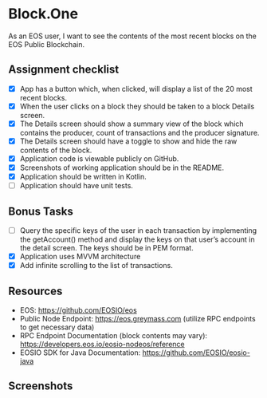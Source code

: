 # Block.One
As an EOS user, I want to see the contents of the most recent blocks on the EOS Public Blockchain.

## Assignment checklist
 - [x] App has a button which, when clicked, will display a list of the 20 most recent blocks.
 - [x] When the user clicks on a block they should be taken to a block Details screen.
 - [x] The Details screen should show a summary view of the block which contains the producer, count of
transactions and the producer signature.
 - [x] The Details screen should have a toggle to show and hide the raw contents of the block.
 - [x] Application code is viewable publicly on GitHub.
 - [x] Screenshots of working application should be in the README.
 - [x] Application should be written in Kotlin.
 - [ ] Application should have unit tests.
 
 ## Bonus Tasks
 - [ ] Query the specific keys of the user in each transaction by implementing the getAccount() method and
display the keys on that user’s account in the detail screen. The keys should be in PEM format.
 - [x] Application uses MVVM architecture
 - [x] Add infinite scrolling to the list of transactions.
 
 ## Resources
- EOS: https://github.com/EOSIO/eos
- Public Node Endpoint: https://eos.greymass.com (utilize RPC endpoints to get necessary data)
- RPC Endpoint Documentation (block contents may vary):
https://developers.eos.io/eosio-nodeos/reference
- EOSIO SDK for Java Documentation: https://github.com/EOSIO/eosio-java

## Screenshots
 

